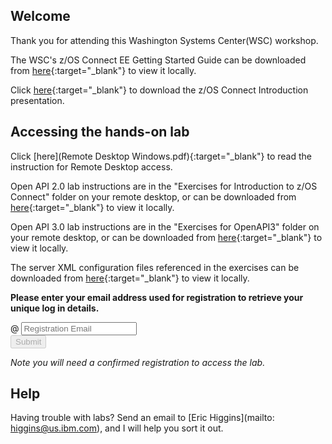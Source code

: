 <script src="https://ajax.googleapis.com/ajax/libs/jquery/3.1.0/jquery.min.js"></script>
<script src="./core-min.js"></script>
<script src="./md5-min.js"></script>
<script src="./wildfire-labs.js"></script>
<link href="https://cdn.jsdelivr.net/npm/bootstrap@5.1.0/dist/css/bootstrap.min.css" rel="stylesheet" integrity="sha384-KyZXEAg3QhqLMpG8r+8fhAXLRk2vvoC2f3B09zVXn8CA5QIVfZOJ3BCsw2P0p/We" crossorigin="anonymous">

## Welcome

Thank you for attending this Washington Systems Center(WSC) workshop. 

The WSC's z/OS Connect EE Getting Started Guide can be downloaded from [here](https://github.com/ibm-wsc/zCONNEE-Wildfire-Workshop/blob/master/zOS%20Connect%20EE%20V3%20Getting%20Started.pdf){:target="_blank"} to view it locally.
  
Click [here](https://github.com/ibm-wsc/zCONNEE-Wildfire-Workshop/blob/master/ZCINTRO%20-%20Introduction%20to%20zOS%20Connect%20EE.pdf){:target="_blank"} to download the z/OS Connect Introduction presentation.

## Accessing the hands-on lab

Click [here](Remote Desktop Windows.pdf){:target="_blank"} to read the instruction for Remote Desktop access.

Open API 2.0 lab instructions are in the "Exercises for Introduction to z/OS Connect" folder on your remote desktop, or can be downloaded from [here](https://github.com/ibm-wsc/zCONNEE-Wildfire-Workshop/tree/master/OpenAPI2){:target="_blank"} to view it locally.

Open API 3.0 lab instructions are in the "Exercises for OpenAPI3" folder on your remote desktop, or can be downloaded from [here](https://github.com/ibm-wsc/zCONNEE-Wildfire-Workshop/tree/master/OpenAPI3){:target="_blank"} to view it locally.


The server XML configuration files referenced in the exercises can be downloaded from [here](https://github.com/ibm-wsc/zCONNEE-Wildfire-Workshop/tree/master/XML%20Samples){:target="_blank"} to view it locally.


**Please enter your email address used for registration to retrieve your unique log in details.**

<form onsubmit="return false;">
<div class="input-group mb-3 col-6">
<span class="input-group-text" id="basic-addon1">@</span>
<input type="email" class="form-control" placeholder="Registration Email" aria-label="Email" aria-describedby="basic-addon1" id="registration-email" maxlength="50" required oninput="validate();">
</div>
<div class="col-6">
<button id="btn-submit" class="btn btn-primary" type="submit" onclick="getLab(document.getElementById('registration-email').value)" disabled>Submit</button>
</div>
</form>
<div id="lab" class=".container .text-monospace">
<em>Note you will need a confirmed registration to access the lab.</em>
</div>

## Help 
Having trouble with labs? Send an email to [Eric Higgins](mailto: higgins@us.ibm.com), and I will help you sort it out.
